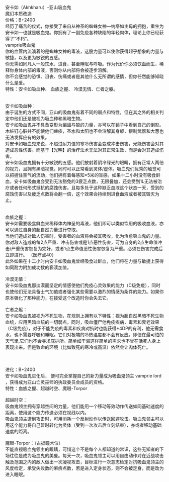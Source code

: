 <title>安卡如</title>
<meta name="GENERATOR" content="WinCHM">
<meta http-equiv="Content-Type" content="text/html; charset=gb2312">
<br>安卡如（Akhkharu）-亚山吸血鬼 
<br>魔幻本质改造 
<br>价格：B+2400 
<br>经历了痛苦的仪式，你接受了来自从神圣的蜘蛛女神—纳塔如主母的拥抱，重生为安卡如—也就是吸血鬼。你拥有了一副免疫各种缺陷的年轻肉体，理论上你已经获得了“不朽”。 
<br>vamprie吸血鬼 
<br>你的血管内流淌着的是蜘蛛女神的毒液，这股力量可以使你获得超乎想象的力量与敏捷，以及更为敏锐的五感。 
<br>你无需如同凡人一般饮水、进食，甚至睡眠与呼吸。作为代价你必须饮血而生，稀释你身体内部的毒液，否则你从内部将会被逐步溶解。 
<br>你不会感觉的恐惧、沮丧、伤痛或者是其他什么无所谓的感情，但你任然能够知晓什么是爱。 
<br>特性：安卡如吸血种、 血族之握、 冷漠无情、亡者之躯。 
<br>
<br>
<br>安卡如吸血种： 
<br>由于诞生的方式不同，亚山的吸血鬼有着不同的弱点和特性，但在其之外的相关判定中他们还是被视为吸血种和黑暗生物。 
<br>安卡如吸血鬼并不具备变形为蝙蝠与狼的力量，亦可以在镜子中看到自己的倒影。木桩钉心脏并不能使他们瘫痪，圣水和太阳也不会溶解其身躯，银制武器和大葱也无法发挥应有的效果。 
<br>对安卡如吸血鬼来说，不超过耐力值的寒冷伤害会变成冲击伤害，光能伤害会对其造成恶性伤害。而基于【光明】的治疗法术无法对其正常生效，而是会对其造成伤害。 
<br>安卡如吸血鬼拥有十分敏锐的五感。他们放射着阴冷绿光的眼睛，拥有正常人两倍的视力，且拥有黑暗视觉，同时可以正常看到灵体/虚体。吸血鬼们优秀的触觉可以把握住空气的流动，他们拥有着每感知*5米的盲感。如果十二小时没有吸食鲜血，安卡如吸血鬼会受到无法豁免的3疲乏点数，无限叠加，还会受到1L无法被治疗或者任何形式抵抗的腐蚀伤害。且每多处于这种缺乏血液这个状态一天，受到的腐蚀伤害以及疲乏点数将会翻一倍，这个效果会持续到进食血液或者被其毁灭为止。 
<br>
<br>
<br>血族之握： 
<br>安卡如需要吸食鲜血来稀释体内神圣的毒液，他们即可以类似饮用的吸收血液，亦可以通过自身的超自然力量进行夺取。 
<br>当他们造成对敌人伤害时，受害者的血液将会被其吸收，化为治愈吸血鬼的力量。你对敌人造成的每2点严重、冲击伤害或是1点恶性伤害，可为自身的2点生命值冲击/严重伤害恢复为完好，或者1点生命值恶性伤害恢复为严重。必须在伤害完成后立即进行。 （医疗点40）
<br>此外如果在十二小时内安卡如吸血鬼曾经吸食过鲜血，他们将在力量与敏捷上获得如同耐力附加成功数的亵渎加值。 
<br>
<br>冷漠无情： 
<br>安卡如吸血鬼那淡漠而坚定的情感使他们免疫心灵效果的能力（C级免疫），同时也使他们无法具备士气加值或者强化某些需要以激烈的情感为条件的能力。如果你原本强化了那种能力，在接受这个改造时你会失去它。 
<br>
<br>亡者之躯： 
<br>安卡如吸血鬼被视为不死生物，在规则上拥有以下特性：视为超自然黑暗不死生物血统，应用黑暗血统的一切弱点。同时，吸血僵尸他免疫疾病，毒素和衰老效果（C级免疫），对于不能免疫的毒素和疾病对抗时也能获得+4DP的有利，他无需食水，也不需要呼吸和睡眠。它们对极端的冷热温度都不会有反应。即便在最可怕的天气里,它们也不会寻求庇护所。简单如干渴这样简单的需求也不曾在活死人身上表现出来。但是致命的环境（比如致死的寒冷或高温）依然会让肉体死亡。 
<br>
<br>
<br>
<br>进化：B+2400 
<br>安卡如吸血鬼进化后， 便可完全掌握自己的新力量成为吸血鬼领主 vamprie lord ，获得成为亚山亡灵巫师的执政委员会成员的资格。 
<br>特性：血族之握、超越时空、魔眼-Torpor 
<br>
<br>超越时空： 
<br>吸血鬼领主拥有穿越空间的力量，他们能用一个移动等效动作传送如同基础速度的距离，使用这个能力传送必须在视线以内。 
<br>吸血鬼领主遭到攻击时，可用消耗一个反射动作以传送回避攻击。吸血鬼领主可以用这个能力将自己暂时转化为灵体（受到一次攻击后立刻结束），亦或者移动基础速度的距离。 
<br>
<br>魔眼-Torpor：（占据瞳术位） 
<br>不能直视吸血鬼领主的眼睛，可惜这个不是每个人都知道的常识，这些无知者的下场往往是成为吸血鬼的美餐。每天一次，吸血鬼领主可以用自由动作对在近战攻击触及范围之内的敌人做出一次凝视攻击，目标进行一次意志检定对抗吸血鬼领主的风度检定，承受失败数的麻痹点数，若是进入定身状态，则不会被定身，而是改为进入睡眠。